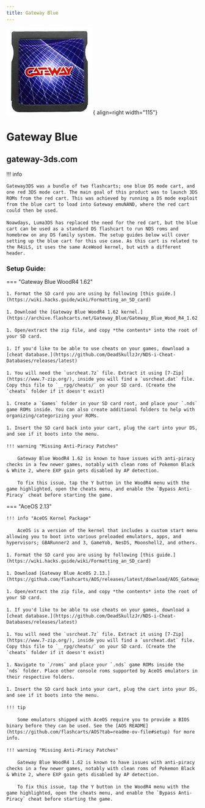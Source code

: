 ```yaml
---
title: Gateway Blue
---
```


![Gateway Blue](../images/gwblue.png){ align=right width="115"}
# Gateway Blue
## gateway-3ds.com

!!! info
    
    Gateway3DS was a bundle of two flashcarts; one blue DS mode cart, and one red 3DS mode cart. The main goal of this product was to launch 3DS ROMs from the red cart. This was achieved by running a DS mode exploit from the blue cart to load into Gateway emuNAND, where the red cart could then be used.

    Noawdays, Luma3DS has replaced the need for the red cart, but the blue cart can be used as a standard DS flashcart to run NDS roms and homebrew on any DS family system. The setup guides below will cover setting up the blue cart for this use case. As this cart is related to the R4iLS, it uses the same AceWood kernel, but with a different header.

### Setup Guide:

=== "Gateway Blue WoodR4 1.62"

    1. Format the SD card you are using by following [this guide.](https://wiki.hacks.guide/wiki/Formatting_an_SD_card)
    
    1. Download the [Gateway Blue WoodR4 1.62 kernel.](https://archive.flashcarts.net/Gateway_Blue/Gateway_Blue_Wood_R4_1.62.zip)
    
    1. Open/extract the zip file, and copy *the contents* into the root of your SD card.
    
    1. If you'd like to be able to use cheats on your games, download a [cheat database.](https://github.com/DeadSkullzJr/NDS-i-Cheat-Databases/releases/latest)
    
    1. You will need the `usrcheat.7z` file. Extract it using [7-Zip](https://www.7-zip.org/), inside you will find a `usrcheat.dat` file. Copy this file to `__rpg/cheats/` on your SD card. (Create the `cheats` folder if it doesn't exist)
    
    1. Create a `Games` folder in your SD card root, and place your `.nds` game ROMs inside. You can also create additional folders to help with organizing/categorizing your ROMs.
    
    1. Insert the SD card back into your cart, plug the cart into your DS, and see if it boots into the menu.
    
    !!! warning "Missing Anti-Piracy Patches"
    
        Gateway Blue WoodR4 1.62 is known to have issues with anti-piracy checks in a few newer games, notably with clean roms of Pokemon Black & White 2, where EXP gain gets disabled by AP detection.
        
        To fix this issue, tap the Y button in the WoodR4 menu with the game highlighted, open the cheats menu, and enable the `Bypass Anti-Piracy` cheat before starting the game.

=== "AceOS 2.13"

    !!! info "AceOS Kernel Package"
    
        AceOS is a version of the kernel that includes a custom start menu allowing you to boot into various preloaded emulators, apps, and hypervisors; GBARunner2 and 3, GameYob, NesDS, Moonshell2, and others.
    
    1. Format the SD card you are using by following [this guide.](https://wiki.hacks.guide/wiki/Formatting_an_SD_card)
    
    1. Download [Gateway Blue AceOS 2.13.](https://github.com/flashcarts/AOS/releases/latest/download/AOS_Gateway.zip)
    
    1. Open/extract the zip file, and copy *the contents* into the root of your SD card.
    
    1. If you'd like to be able to use cheats on your games, download a [cheat database.](https://github.com/DeadSkullzJr/NDS-i-Cheat-Databases/releases/latest)
    
    1. You will need the `usrcheat.7z` file. Extract it using [7-Zip](https://www.7-zip.org/), inside you will find a `usrcheat.dat` file. Copy this file to `__rpg/cheats/` on your SD card. (Create the `cheats` folder if it doesn't exist)
    
    1. Navigate to `/roms` and place your `.nds` game ROMs inside the `nds` folder. Place other console roms supported by AceOS emulators in their respective folders.
    
    1. Insert the SD card back into your cart, plug the cart into your DS, and see if it boots into the menu.
    
    !!! tip
        
        Some emulators shipped with AceOS require you to provide a BIOS binary before they can be used. See the [AOS README](https://github.com/flashcarts/AOS?tab=readme-ov-file#setup) for more info.
    
    !!! warning "Missing Anti-Piracy Patches"
    
        Gateway Blue WoodR4 1.62 is known to have issues with anti-piracy checks in a few newer games, notably with clean roms of Pokemon Black & White 2, where EXP gain gets disabled by AP detection.
        
        To fix this issue, tap the Y button in the WoodR4 menu with the game highlighted, open the cheats menu, and enable the `Bypass Anti-Piracy` cheat before starting the game.